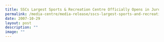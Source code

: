 ```yaml
---
title: SSCs Largest Sports & Recreation Centre Officially Opens in Jurong West
permalink: /media-centre/media-release/sscs-largest-sports-and-recreation-centre-officially-open/
date: 2007-10-29
layout: post
description: ""
image: ""
---
```

